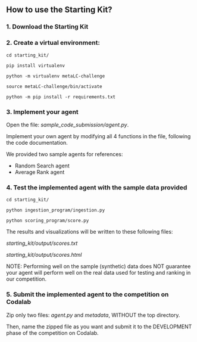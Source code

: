 ## How to use the Starting Kit?

### 1. Download the Starting Kit

### 2. Create a virtual environment:
```console
cd starting_kit/

pip install virtualenv

python -m virtualenv metaLC-challenge

source metaLC-challenge/bin/activate

python -m pip install -r requirements.txt
```
### 3. Implement your agent

Open the file: *sample_code_submission/agent.py*.

Implement your own agent by modifying all 4 functions in the file, following the code documentation.

We provided two sample agents for references:

- Random Search agent
- Average Rank agent

### 4. Test the implemented agent with the sample data provided
```console
cd starting_kit/

python ingestion_program/ingestion.py

python scoring_program/score.py
```

The results and visualizations will be written to these following files:

 *starting_kit/output/scores.txt*

 *starting_kit/output/scores.html*

NOTE: Performing well on the sample (synthetic) data does NOT guarantee your agent will perform well on the real data used for testing and ranking in our competition.

### 5. Submit the implemented agent to the competition on Codalab
Zip only two files: *agent.py* and *metadata*, WITHOUT the top directory.

Then, name the zipped file as you want and submit it to the DEVELOPMENT phase of the competition on Codalab.
